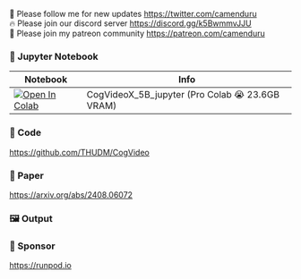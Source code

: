 🐣 Please follow me for new updates https://twitter.com/camenduru <br />
🔥 Please join our discord server https://discord.gg/k5BwmmvJJU <br />
🥳 Please join my patreon community https://patreon.com/camenduru <br />

### 🍊 Jupyter Notebook

| Notebook | Info
| --- | --- |
[![Open In Colab](https://colab.research.google.com/assets/colab-badge.svg)](https://colab.research.google.com/github/camenduru/CogVideoX-5B-jupyter/blob/main/CogVideoX_5B_jupyter.ipynb) | CogVideoX_5B_jupyter (Pro Colab 😭 23.6GB VRAM)

### 🧬 Code
https://github.com/THUDM/CogVideo

### 📄 Paper
https://arxiv.org/abs/2408.06072

### 🖼 Output

### 🏢 Sponsor
https://runpod.io
